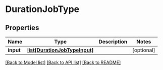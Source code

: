 # DurationJobType

## Properties
Name | Type | Description | Notes
------------ | ------------- | ------------- | -------------
**input** | [**list[DurationJobTypeInput]**](DurationJobTypeInput.md) |  | [optional] 

[[Back to Model list]](../README.md#documentation-for-models) [[Back to API list]](../README.md#documentation-for-api-endpoints) [[Back to README]](../README.md)


